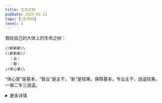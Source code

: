 ```yaml
---
title: 生命之树
pubDate: 2025-01-21
tags: [🌳生命树]
level: 3
---
```


我给自己的大体上的生命之树：

```
//新新新\\
\\新新新//
  ｜业｜
  ｜智｜
//体心家\\
```

“体心家“是基本，“智业“是主干，“新“是轻果。保障基本，专业主干，逍遥轻果，一保二专三逍遥。

<details><summary>更多详情</summary>

1. 体：健康、体能
2. 心：心灵、道德
3. 家：家庭、政治
4. 智：智能、技术
5. 业：事业、商业、专业
6. 新：创新、创意、异态

也可以叫六边形战士🐶：

```
   新
智/‾‾\业
心\__/家
   体
```
</details>

